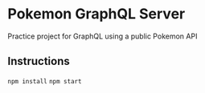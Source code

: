# Pokemon GraphQL Server

Practice project for GraphQL using a public Pokemon API

## Instructions

`npm install`
`npm start`
